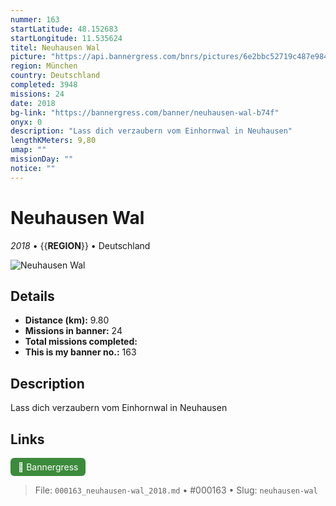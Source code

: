 ```yaml
---
nummer: 163
startLatitude: 48.152683
startLongitude: 11.535624
titel: Neuhausen Wal
picture: "https://api.bannergress.com/bnrs/pictures/6e2bbc52719c487e9845e7c85525fbe9"
region: München
country: Deutschland
completed: 3948
missions: 24
date: 2018
bg-link: "https://bannergress.com/banner/neuhausen-wal-b74f"
onyx: 0
description: "Lass dich verzaubern vom Einhornwal in Neuhausen"
lengthKMeters: 9,80
umap: ""
missionDay: ""
notice: ""
---
```

# Neuhausen Wal

*2018* • {{__REGION__}} • Deutschland

![Neuhausen Wal](https://api.bannergress.com/bnrs/pictures/6e2bbc52719c487e9845e7c85525fbe9)



## Details
- **Distance (km):** 9.80
- **Missions in banner:** 24
- **Total missions completed:** 
- **This is my banner no.:** 163



## Description
Lass dich verzaubern vom Einhornwal in Neuhausen



## Links
<a href="https://bannergress.com/banner/neuhausen-wal-b74f" target="_blank" style="display:inline-block;margin-right:8px;padding:6px 12px;background:#3c8b3c;color:#fff;text-decoration:none;border-radius:6px;">🔗 Bannergress</a>



> File: `000163_neuhausen-wal_2018.md` • #000163 • Slug: `neuhausen-wal`
